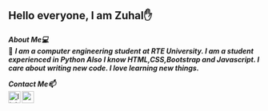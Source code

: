  ## Hello everyone, I am Zuhal✋

***About Me💻<br>***
💬 ***I am a computer engineering student at RTE University. I am a student experienced in Python Also I know HTML,CSS,Bootstrap and Javascript. I care about writing new code. I love learning new things.***

***Contact Me📫*** <br>
[<img align="left" alt="linkedin | LinkedIn" width="24px" src="https://raw.githubusercontent.com/peterthehan/peterthehan/master/assets/linkedin.svg" />][linkedin]
[<img align="left" height="24" width="24" src="https://cdn.jsdelivr.net/npm/simple-icons@v4/icons/gmail.svg" />][gmail]
<br />

[linkedin]: https://www.linkedin.com/in/zuhal-alta%C5%9F-3b9707210/
[gmail]: mailto:zuhal_altas20@erdogan.edu.tr
<br />
